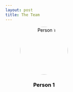 ```yaml
---
layout: post
title: The Team
---
```


<style>
  .team-grid {
    display: grid;
    grid-template-columns: repeat(auto-fill, minmax(200px, 1fr)); /* Creates a responsive grid layout */
    gap: 20px; /* Spacing between grid items */
  }
  
  .team-member {
    text-align: center; /* Aligns the text in the center */
  }

  .team-member img {
    width: 150px; /* Size of the image */
    height: 150px; /* Should be equal to width for a circle */
    border-radius: 50%; /* Makes the image circular */
    object-fit: cover; /* Ensures the image covers the area */
    cursor: pointer; /* Indicates the image is clickable */
  }

  .team-member a {
    text-decoration: none; /* Removes underline from links */
    color: black; /* Sets the text color for the link */
  }
</style>

<body>

<div class="team-grid">
  
<div class="team-member">
<a href="{{ site.baseurl }}/_persons/person-1-page.html">
    <img src="{{ site.baseurl }}/assets/images/small.png" alt="Person 1">
    <h3>Person 1</h3>
</a>
</div>

</div>

</body>
